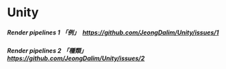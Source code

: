 # Unity 

##### Render pipelines 1 「例」　https://github.com/JeongDalim/Unity/issues/1
##### Render pipelines 2 「種類」　https://github.com/JeongDalim/Unity/issues/2


